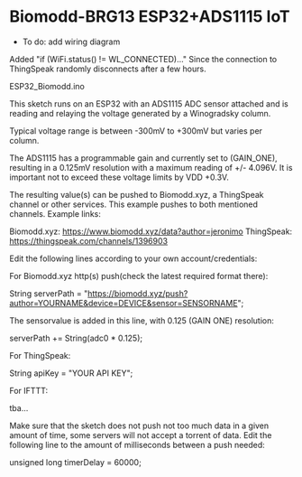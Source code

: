 # Biomodd-BRG13 ESP32+ADS1115 IoT
* To do: add wiring diagram


Added "if (WiFi.status() != WL_CONNECTED)..." Since the connection to ThingSpeak randomly disconnects after a few hours.


ESP32_Biomodd.ino

This sketch runs on an ESP32 with an ADS1115 ADC sensor attached and is reading and relaying the voltage generated by a Winogradsky column.

Typical voltage range is between -300mV to +300mV but varies per column.

The ADS1115 has a programmable gain and currently set to (GAIN_ONE), resulting in a 0.125mV resolution with a maximum reading of +/- 4.096V.
It is important not to exceed these voltage limits by VDD +0.3V.

The resulting value(s) can be pushed to Biomodd.xyz, a ThingSpeak channel or other services. This example pushes to both mentioned channels. 
Example links:

Biomodd.xyz: https://www.biomodd.xyz/data?author=jeronimo
ThingSpeak:  https://thingspeak.com/channels/1396903



Edit the following lines according to your own account/credentials:

For Biomodd.xyz http(s) push(check the latest required format there):

String serverPath = "https://biomodd.xyz/push?author=YOURNAME&device=DEVICE&sensor=SENSORNAME";

The sensorvalue is added in this line, with 0.125 (GAIN ONE) resolution:

serverPath +=  String(adc0 * 0.125);

For ThingSpeak:

String apiKey = "YOUR API KEY";

For IFTTT:

tba...

Make sure that the sketch does not push not too much data in a given amount of time, some servers will not accept a torrent of data.
Edit the following line to the amount of milliseconds between a push needed:

unsigned long timerDelay = 60000; 
